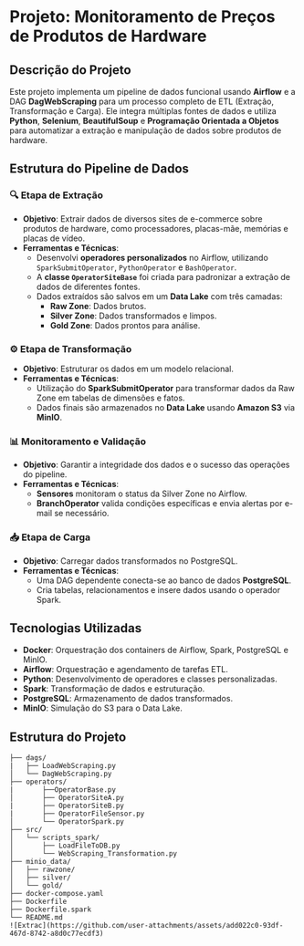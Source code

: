 # Projeto: Monitoramento de Preços de Produtos de Hardware

## Descrição do Projeto

Este projeto implementa um pipeline de dados funcional usando **Airflow** e a DAG **DagWebScraping** para um processo completo de ETL (Extração, Transformação e Carga). Ele integra múltiplas fontes de dados e utiliza **Python**, **Selenium**, **BeautifulSoup** e **Programação Orientada a Objetos** para automatizar a extração e manipulação de dados sobre produtos de hardware.

## Estrutura do Pipeline de Dados

### 🔍 Etapa de Extração

- **Objetivo**: Extrair dados de diversos sites de e-commerce sobre produtos de hardware, como processadores, placas-mãe, memórias e placas de vídeo.
- **Ferramentas e Técnicas**:
  - Desenvolvi **operadores personalizados** no Airflow, utilizando `SparkSubmitOperator`, `PythonOperator` e `BashOperator`.
  - A **classe `OperatorSiteBase`** foi criada para padronizar a extração de dados de diferentes fontes.
  - Dados extraídos são salvos em um **Data Lake** com três camadas:
    - **Raw Zone**: Dados brutos.
    - **Silver Zone**: Dados transformados e limpos.
    - **Gold Zone**: Dados prontos para análise.

### ⚙️ Etapa de Transformação

- **Objetivo**: Estruturar os dados em um modelo relacional.
- **Ferramentas e Técnicas**:
  - Utilização do **SparkSubmitOperator** para transformar dados da Raw Zone em tabelas de dimensões e fatos.
  - Dados finais são armazenados no **Data Lake** usando **Amazon S3** via **MinIO**.

### 📊 Monitoramento e Validação

- **Objetivo**: Garantir a integridade dos dados e o sucesso das operações do pipeline.
- **Ferramentas e Técnicas**:
  - **Sensores** monitoram o status da Silver Zone no Airflow.
  - **BranchOperator** valida condições específicas e envia alertas por e-mail se necessário.

### 📥 Etapa de Carga

- **Objetivo**: Carregar dados transformados no PostgreSQL.
- **Ferramentas e Técnicas**:
  - Uma DAG dependente conecta-se ao banco de dados **PostgreSQL**.
  - Cria tabelas, relacionamentos e insere dados usando o operador Spark.

## Tecnologias Utilizadas

- **Docker**: Orquestração dos containers de Airflow, Spark, PostgreSQL e MinIO.
- **Airflow**: Orquestração e agendamento de tarefas ETL.
- **Python**: Desenvolvimento de operadores e classes personalizadas.
- **Spark**: Transformação de dados e estruturação.
- **PostgreSQL**: Armazenamento de dados transformados.
- **MinIO**: Simulação do S3 para o Data Lake.

## Estrutura do Projeto

```plaintext
├── dags/
|   ├── LoadWebScraping.py
│   └── DagWebScraping.py          
├── operators/
|       ├──OperatorBase.py
│       ├── OperatorSiteA.py
|       ├── OperatorSiteB.py
|       ├── OperatorFileSensor.py       
│       └── OperatorSpark.py      
├── src/
│   └── scripts_spark/
│       ├── LoadFileToDB.py       
│       └── WebScraping_Transformation.py 
├── minio_data/
│   ├── rawzone/                   
│   ├── silver/                    
│   └── gold/                      
├── docker-compose.yaml            
├── Dockerfile
├── Dockerfile.spark                     
└── README.md                      
![Extrac](https://github.com/user-attachments/assets/add022c0-93df-467d-8742-a8d0c77ecdf3)
